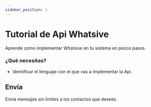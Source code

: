 ```yaml
---
sidebar_position: 1
---
```


# Tutorial de Api Whatsive

Aprende como implementar Whatsive en tu sistema en pocos pasos.


### ¿Qué necesitas?

- Identificar el lenguaje con el que vas a implementar la Api.

## Envía 

Envía mensajes sin límites a los contactos que desees.

<!-- ```bash
npm init docusaurus@latest my-website classic
```

You can type this command into Command Prompt, Powershell, Terminal, or any other integrated terminal of your code editor.

The command also installs all necessary dependencies you need to run Docusaurus.

## Start your site

Run the development server:

```bash
cd my-website
npm run start
```

The `cd` command changes the directory you're working with. In order to work with your newly created Docusaurus site, you'll need to navigate the terminal there.

The `npm run start` command builds your website locally and serves it through a development server, ready for you to view at http://localhost:3000/.

Open `docs/intro.md` (this page) and edit some lines: the site **reloads automatically** and displays your changes. -->
